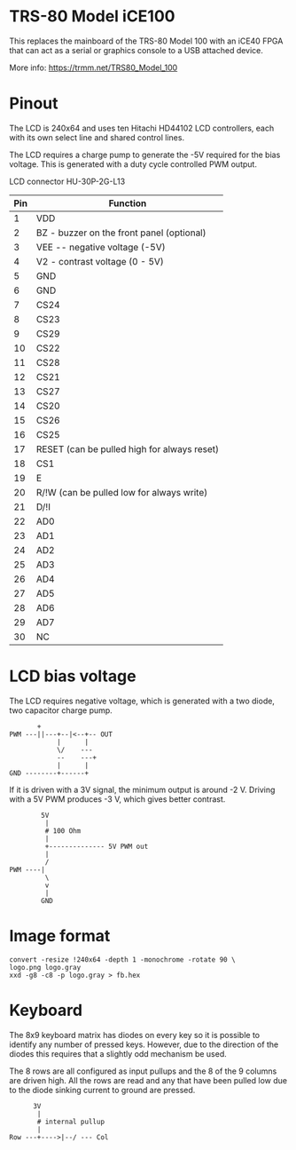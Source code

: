 TRS-80 Model iCE100
====

This replaces the mainboard of the TRS-80 Model 100 with an iCE40 FPGA
that can act as a serial or graphics console to a USB attached device.

More info: https://trmm.net/TRS80_Model_100

Pinout
===

The LCD is 240x64 and uses ten Hitachi HD44102 LCD controllers,
each with its own select line and shared control lines.

The LCD requires a charge pump to generate the -5V required for the bias
voltage.  This is generated with a duty cycle controlled PWM output.

LCD connector HU-30P-2G-L13

Pin | Function
----|---------
  1 | VDD
  2 | BZ - buzzer on the front panel (optional)
  3 | VEE -- negative voltage (-5V)
  4 | V2 - contrast voltage (0 - 5V)
  5 | GND
  6 | GND
  7 | CS24
  8 | CS23
  9 | CS29
 10 | CS22
 11 | CS28
 12 | CS21
 13 | CS27
 14 | CS20
 15 | CS26
 16 | CS25
 17 | RESET (can be pulled high for always reset)
 18 | CS1
 19 | E
 20 | R/!W (can be pulled low for always write)
 21 | D/!I
 22 | AD0
 23 | AD1
 24 | AD2
 25 | AD3
 26 | AD4
 27 | AD5
 28 | AD6
 29 | AD7
 30 | NC


LCD bias voltage
===

The LCD requires negative voltage, which is generated with a two diode,
two capacitor charge pump.

           +
    PWM ---||---+--|<--+-- OUT
                |      |
                \/    ---
                --    ---+
                |      |
    GND --------+------+


If it is driven with a 3V signal, the minimum output is around -2 V.
Driving with a 5V PWM produces  -3 V, which gives better contrast.

            5V
             |
             # 100 Ohm
             |
             +-------------- 5V PWM out
             |
             /
    PWM ----|
             \
             v
             |
            GND        

Image format
===
    convert -resize !240x64 -depth 1 -monochrome -rotate 90 \
	logo.png logo.gray
    xxd -g8 -c8 -p logo.gray > fb.hex


Keyboard
====

The 8x9 keyboard matrix has diodes on every key so it is possible to
identify any number of pressed keys.  However, due to the direction of
the diodes this requires that a slightly odd mechanism be used.

The 8 rows are all configured as input pullups and the 8 of the 9 columns
are driven high.  All the rows are read and any that have been pulled low
due to the diode sinking current to ground are pressed.

          3V
           |
           # internal pullup
           |
    Row ---+---->|--/ --- Col
